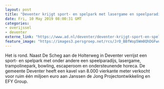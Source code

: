 ```yaml
---
layout: post
title: "Deventer krijgt sport- en spelpark met lasergame en speelparadijs naast De Scheg"
date: Fri, 10 May 2019 08:00:31 GMT
categories: 
- overijssel 
- deventer 
externe_link: "https://www.ad.nl/deventer/deventer-krijgt-sport-en-spelpark-met-lasergame-en-speelparadijs-naast-de-scheg~aac7813b/"
feature_image: "https://images3.persgroep.net/rcs/JrO_BBfWop5Wm0QhDGFwuRqnwAc/diocontent/109776074/_fitwidth/400/?appId=21791a8992982cd8da851550a453bd7f&quality=0.7"
---
```


Het is rond. Naast De Scheg aan de Holterweg in Deventer verrijst een sport- en spelpark met onder andere een speelparadijs, lasergame, trampolinepark, bowling,  escaperoom en ondersteunende horeca. De gemeente Deventer heeft een kavel van 8.000 vierkante meter verkocht voor ruim één miljoen euro aan Janssen de Jong Projectontwikkeling en EFY Group.
